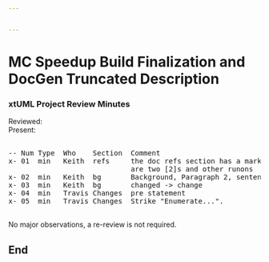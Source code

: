 ```yaml
---


---
```


# MC Speedup Build Finalization and DocGen Truncated Description
### xtUML Project Review Minutes

Reviewed:  
Present:  

<pre>

-- Num Type  Who    Section  Comment
x- 01  min   Keith  refs     the doc refs section has a markdown runon and there  
                             are two [2]s and other runons  
x- 02  min   Keith  bg       Background, Paragraph 2, sentence 2 does not compute
x- 03  min   Keith  bg       changed -> change
x- 04  min   Travis Changes  pre statement
x- 05  min   Travis Changes  Strike "Enumerate...".

</pre>
   
No major observations, a re-review is not required.


End
---
